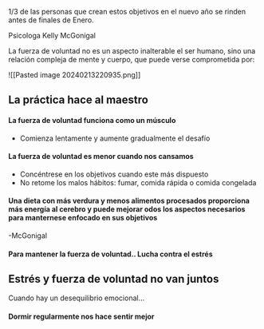 1/3 de las personas que crean estos objetivos en el nuevo año se rinden antes de finales de Enero.

Psicologa Kelly McGonigal

La fuerza de voluntad no es un aspecto inalterable el ser humano, sino una relación compleja de mente y cuerpo, que puede verse comprometida por:

![[Pasted image 20240213220935.png]]

## La práctica hace al maestro

#### La fuerza de voluntad funciona como un músculo
- Comienza lentamente y aumente gradualmente el desafío

#### La fuerza de voluntad es menor cuando nos cansamos
- Concéntrese en los objetivos cuando este más dispuesto
- No retome los malos hábitos: fumar, comida rápida o comida congelada
#### Una dieta con más verdura y menos alimentos procesados proporciona más energía al cerebro y puede mejorar odos los aspectos necesarios para manternese enfocado en sus objetivos
-McGonigal

#### Para mantener la fuerza de voluntad.. Lucha contra el estrés

## Estrés y fuerza de voluntad no van juntos

Cuando hay un desequilibrio emocional...

#### Dormir regularmente nos hace sentir mejor
